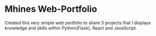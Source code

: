 # Mhines Web-Portfolio 

Created this very simple web portfolio to share 3 projects that I displays knowledge and skills within Python(Flask), React and JavaScript.
